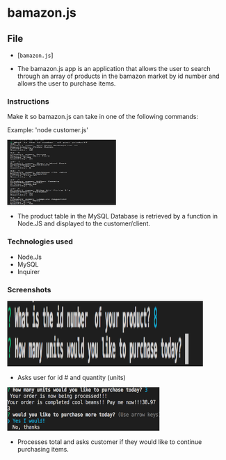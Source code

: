 # bamazon.js

## File

* [`bamazon.js`]

* The bamazon.js app is an application that allows the user to search through an array of products in the bamazon market by id number and allows the user to purchase items.

### Instructions

Make it so bamazon.js can take in one of the following commands:

Example: 'node customer.js'

<img src="images/Screen Shot 2018-11-14 at 11.30.31 AM.png" height="150" width="250">

* The product table in the MySQL Database is retrieved by a function in Node.JS and displayed to the customer/client.

### Technologies used

* Node.Js
* MySQL
* Inquirer

### Screenshots

<img src="images/Screen Shot 2018-11-14 at 11.31.13 AM.png" height="150" width="450">

* Asks user for id # and quantity (units)

<img src="images/Screen Shot 2018-11-14 at 11.32.09 AM.png" height="100" width="350">

* Processes total and asks customer if they would like to continue purchasing items.


